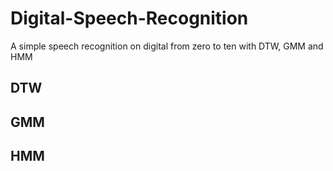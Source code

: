 # Digital-Speech-Recognition
A simple speech recognition on digital from zero to ten with DTW, GMM and HMM
## DTW
## GMM
## HMM

